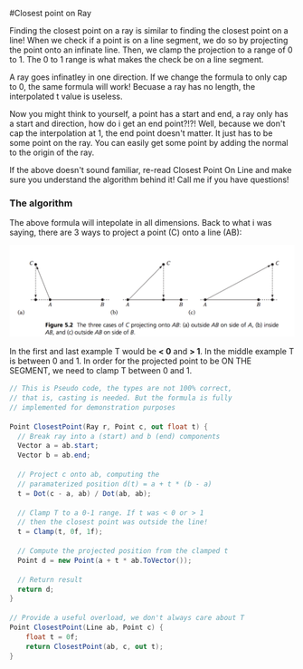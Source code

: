 #Closest point on Ray

Finding the closest point on a ray is similar to finding the closest point on a line! When we check if a point is on a line segment, we do so by projecting the point onto an infinate line. Then, we clamp the projection to a range of 0 to 1. The 0 to 1 range is what makes the check be on a line segment.

A ray goes infinatley in one direction. If we change the formula to only cap to 0, the same formula will work! Becuase a ray has no length, the interpolated t value is useless.

Now you might think to yourself, a point has a start and end, a ray only has a start and direction, how do i get an end point?!?! Well, because we don't cap the interpolation at 1, the end point doesn't matter. It just has to be some point on the ray. You can easily get some point by adding the normal to the origin of the ray.

If the above doesn't sound familiar, re-read Closest Point On Line and make sure you understand the algorithm behind it! Call me if you have questions!

### The algorithm

The above formula will intepolate in all dimensions. Back to what i was saying, there are 3 ways to project a point (C) onto a line (AB):

![SAMPLE](point_line_projection_screen.png)

In the first and last example T would be __< 0__ and __> 1__. In the middle example T is between 0 and 1. In order for the projected point to be ON THE SEGMENT, we need to clamp T between 0 and 1. 

```cs
// This is Pseudo code, the types are not 100% correct,
// that is, casting is needed. But the formula is fully 
// implemented for demonstration purposes

Point ClosestPoint(Ray r, Point c, out float t) {
  // Break ray into a (start) and b (end) components
  Vector a = ab.start;
  Vector b = ab.end;
  
  // Project c onto ab, computing the 
  // paramaterized position d(t) = a + t * (b - a)
  t = Dot(c - a, ab) / Dot(ab, ab);
  
  // Clamp T to a 0-1 range. If t was < 0 or > 1
  // then the closest point was outside the line!
  t = Clamp(t, 0f, 1f);
  
  // Compute the projected position from the clamped t
  Point d = new Point(a + t * ab.ToVector());
  
  // Return result
  return d;
}

// Provide a useful overload, we don't always care about T
Point ClosestPoint(Line ab, Point c) {
    float t = 0f;
    return ClosestPoint(ab, c, out t);
}
```
